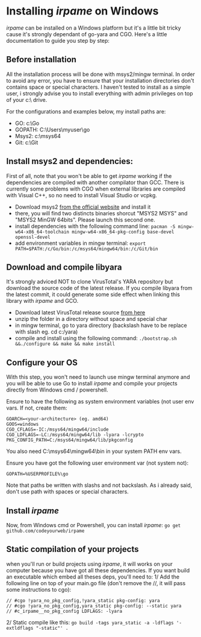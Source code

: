 
# Installing _irpame_ on Windows

_irpame_ can be installed on a Windows platform but it's a little bit tricky cause it's strongly dependant of go-yara and CGO. Here's a little documentation to guide you step by step: 

## Before installation

All the installation process will be done with msys2/mingw terminal. In order to avoid any error, you have to ensure that your installation directories don't contains space or special characters. I haven't tested to install as a simple user, i strongly advise you to install everything with admin privileges on top of your c:\ drive.

For the configurations and examples below, my install paths are:

* GO: c:\Go
* GOPATH: C:\Users\myuser\go
* Msys2: c:\msys64
* Git: c:\Git 

## Install msys2 and dependencies:

First of all, note that you won't be able to get _irpame_ working if the dependencies are compiled with another compilator than GCC. There is currently some problems with CGO when external libraries are compiled with Visual C++, so no need to install Visual Studio or vcpkg.

* Download msys2 [from the official website](https://www.msys2.org/) and install it
* there, you will find two distincts binaries shorcut "MSYS2 MSYS" and "MSYS2 MinGW 64bits". Please launch this second one.
* install dependencies with the following command line: `pacman -S mingw-w64-x86_64-toolchain mingw-w64-x86_64-pkg-config base-devel openssl-devel`
* add environment variables in mingw terminal: `export PATH=$PATH:/c/Go/bin:/c/msys64/mingw64/bin:/c/Git/bin`

## Download and compile libyara

It's strongly adviced NOT to clone VirusTotal's YARA repository but download the source code of the latest release. If you compile libyara from the latest commit, it could generate some side effect when linking this library with _irpame_ and GCO.

* Download latest VirusTotal release source [from here](https://github.com/VirusTotal/yara/releases)
* unzip the folder in a directory without space and special char
* in mingw terminal, go to yara directory (backslash have to be replace with slash eg. cd c:/yara)
* compile and install using the following command: `./bootstrap.sh &&./configure && make && make install`  

## Configure your OS

With this step, you won't need to launch use mingw terminal anymore and you will be able to use Go to install _irpame_ and compile your projects directly from Windows cmd / powershell.

Ensure to have the following as system environment variables (not user env vars. If not, create them:
```
GOARCH=<your-architecture> (eg. amd64)
GOOS=windows
CGO_CFLAGS=-IC:/msys64/mingw64/include
CGO_LDFLAGS=-LC:/msys64/mingw64/lib -lyara -lcrypto
PKG_CONFIG_PATH=C:/msys64/mingw64/lib/pkgconfig
```
You also need C:\msys64\mingw64\bin in your system PATH env vars.

Ensure you have got the following user environment var (not system not):

    GOPATH=%USERPROFILE%\go

Note that paths be written with slashs and not backslash. As i already said, don't use path with spaces or special characters.

## Install _irpame_
Now, from Windows cmd or Powershell, you can install _irpame_: `go get github.com/codeyourweb/irpame`

## Static compilation of your projects 
when you'll run or build projects using _irpame_, it will works on your computer because you have got all these dependencies. If you want build an executable which embed all theses deps, you'll need to:
1/ Add the following line on top of your main.go file (don't remove the //, it will pass some instructions to cgo):
```
// #cgo !yara_no_pkg_config,!yara_static pkg-config: yara
// #cgo !yara_no_pkg_config,yara_static pkg-config: --static yara
// #c_irpame__no_pkg_config LDFLAGS: -lyara
```
2/ Static compile like this: `go build -tags yara_static -a -ldflags '-extldflags "-static"' .` 
